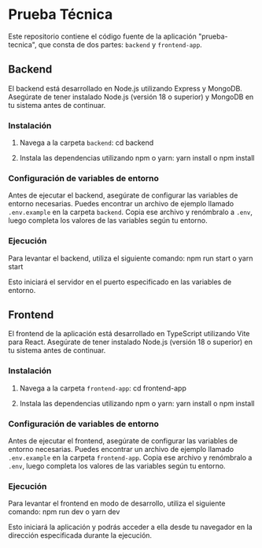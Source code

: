 # Prueba Técnica

Este repositorio contiene el código fuente de la aplicación "prueba-tecnica", que consta de dos partes: `backend` y `frontend-app`.

## Backend

El backend está desarrollado en Node.js utilizando Express y MongoDB. Asegúrate de tener instalado Node.js (versión 18 o superior) y MongoDB en tu sistema antes de continuar.

### Instalación

1. Navega a la carpeta `backend`: cd backend

2. Instala las dependencias utilizando npm o yarn: yarn install o npm install

### Configuración de variables de entorno

Antes de ejecutar el backend, asegúrate de configurar las variables de entorno necesarias. Puedes encontrar un archivo de ejemplo llamado `.env.example` en la carpeta `backend`. Copia ese archivo y renómbralo a `.env`, luego completa los valores de las variables según tu entorno.

### Ejecución

Para levantar el backend, utiliza el siguiente comando: npm run start o yarn start

Esto iniciará el servidor en el puerto especificado en las variables de entorno.

## Frontend

El frontend de la aplicación está desarrollado en TypeScript utilizando Vite para React. Asegúrate de tener instalado Node.js (versión 18 o superior) en tu sistema antes de continuar.

### Instalación

1. Navega a la carpeta `frontend-app`: cd frontend-app

2. Instala las dependencias utilizando npm o yarn: yarn install o npm install

### Configuración de variables de entorno

Antes de ejecutar el frontend, asegúrate de configurar las variables de entorno necesarias. Puedes encontrar un archivo de ejemplo llamado `.env.example` en la carpeta `frontend-app`. Copia ese archivo y renómbralo a `.env`, luego completa los valores de las variables según tu entorno.

### Ejecución

Para levantar el frontend en modo de desarrollo, utiliza el siguiente comando: npm run dev o yarn dev

Esto iniciará la aplicación y podrás acceder a ella desde tu navegador en la dirección especificada durante la ejecución.
